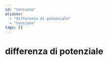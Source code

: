 ```yaml
---
id: "tensione"
aliases:
  - "differenza di potenziale"
  - "tensione"
tags: []
---
```


# differenza di potenziale